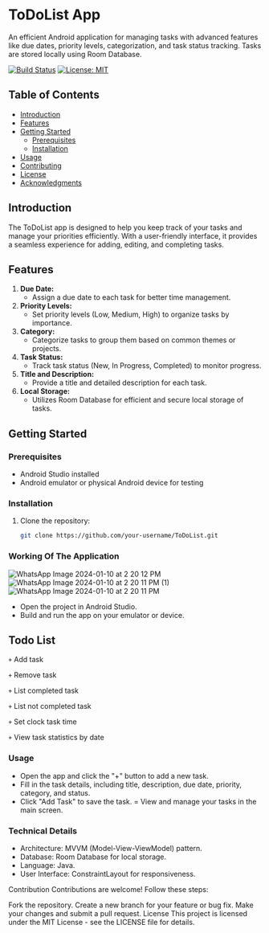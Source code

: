 # ToDoList App
An efficient Android application for managing tasks with advanced features like due dates, priority levels, categorization, and task status tracking. Tasks are stored locally using Room Database.

[![Build Status](https://travis-ci.org/your-username/ToDoList.svg?branch=master)](https://travis-ci.org/your-username/ToDoList)
[![License: MIT](https://img.shields.io/badge/License-MIT-yellow.svg)](https://opensource.org/licenses/MIT)



## Table of Contents

- [Introduction](#introduction)
- [Features](#features)
- [Getting Started](#getting-started)
  - [Prerequisites](#prerequisites)
  - [Installation](#installation)
- [Usage](#usage)
- [Contributing](#contributing)
- [License](#license)
- [Acknowledgments](#acknowledgments)

## Introduction

The ToDoList app is designed to help you keep track of your tasks and manage your priorities efficiently. With a user-friendly interface, it provides a seamless experience for adding, editing, and completing tasks.

## Features

1. **Due Date:**
   - Assign a due date to each task for better time management.
2. **Priority Levels:**
   - Set priority levels (Low, Medium, High) to organize tasks by importance.
3. **Category:**
   - Categorize tasks to group them based on common themes or projects.
4. **Task Status:**
   - Track task status (New, In Progress, Completed) to monitor progress.
5. **Title and Description:**
   - Provide a title and detailed description for each task.
6. **Local Storage:**
   - Utilizes Room Database for efficient and secure local storage of tasks.


## Getting Started

### Prerequisites

- Android Studio installed
- Android emulator or physical Android device for testing

### Installation

1. Clone the repository:

   ```bash
   git clone https://github.com/your-username/ToDoList.git

### Working Of The Application

![WhatsApp Image 2024-01-10 at 2 20 12 PM](https://github.com/nithinreddy0418/ToDoListApp/assets/128250020/ae7b0e7d-ef54-49a9-8acd-e915cda75617)
![WhatsApp Image 2024-01-10 at 2 20 11 PM (1)](https://github.com/nithinreddy0418/ToDoListApp/assets/128250020/896fccd9-551a-4c91-9967-794ae39affe6)
![WhatsApp Image 2024-01-10 at 2 20 11 PM](https://github.com/nithinreddy0418/ToDoListApp/assets/128250020/9081d971-7f60-48c8-aa9a-2d8bd1701fad)

- Open the project in Android Studio.
- Build and run the app on your emulator or device.
 ## Todo List
<code>+</code> Add task

<code>+</code> Remove task

<code>+</code> List completed task

<code>+</code> List not completed task

<code>+</code> Set clock task time

<code>+</code> View task statistics by date




### Usage
- Open the app and click the "+" button to add a new task.
- Fill in the task details, including title, description, due date, priority, category, and status.
- Click "Add Task" to save the task.
= View and manage your tasks in the main screen.

### Technical Details
- Architecture: MVVM (Model-View-ViewModel) pattern.
- Database: Room Database for local storage.
- Language: Java.
- User Interface: ConstraintLayout for responsiveness.

Contribution
Contributions are welcome! Follow these steps:

Fork the repository.
Create a new branch for your feature or bug fix.
Make your changes and submit a pull request.
License
This project is licensed under the MIT License - see the LICENSE file for details.



